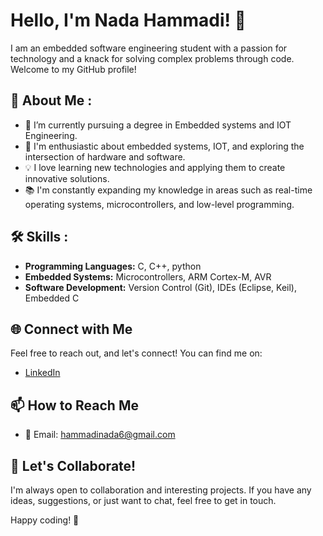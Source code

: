 # Hello, I'm Nada Hammadi! 👋

I am an embedded software engineering student with a passion for technology and a knack for solving complex problems through code. Welcome to my GitHub profile!

## 🚀 About Me :

- 🌱 I’m currently pursuing a degree in Embedded systems and IOT Engineering.
- 🔭 I'm enthusiastic about embedded systems, IOT, and exploring the intersection of hardware and software.
- 💡 I love learning new technologies and applying them to create innovative solutions.
- 📚 I'm constantly expanding my knowledge in areas such as real-time operating systems, microcontrollers, and low-level programming.


## 🛠️ Skills :

- **Programming Languages:** C, C++, python
- **Embedded Systems:** Microcontrollers, ARM Cortex-M, AVR
- **Software Development:** Version Control (Git), IDEs (Eclipse, Keil), Embedded C


## 🌐 Connect with Me

Feel free to reach out, and let's connect! You can find me on:

- [LinkedIn](https://www.linkedin.com/in/nada-hammadi-573a33253//)

## 📫 How to Reach Me

- 📧 Email: hammadinada6@gmail.com
## 🤝 Let's Collaborate!

I'm always open to collaboration and interesting projects. If you have any ideas, suggestions, or just want to chat, feel free to get in touch.

Happy coding! 🚀
